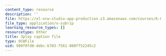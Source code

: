 ```yaml
---
content_type: resource
description: ''
file: https://ol-ocw-studio-app-production.s3.amazonaws.com/courses/6-01sc-introduction-to-electrical-engineering-and-computer-science-i-spring-2011/980f0fd0debcb7037561088ff52245c2_lF-7mmPHhG0.srt
file_type: application/x-subrip
learning_resource_types: []
resourcetype: Other
title: 3play caption file
type: OCWFile
uid: 980f0fd0-debc-b703-7561-088ff52245c2
---
```

